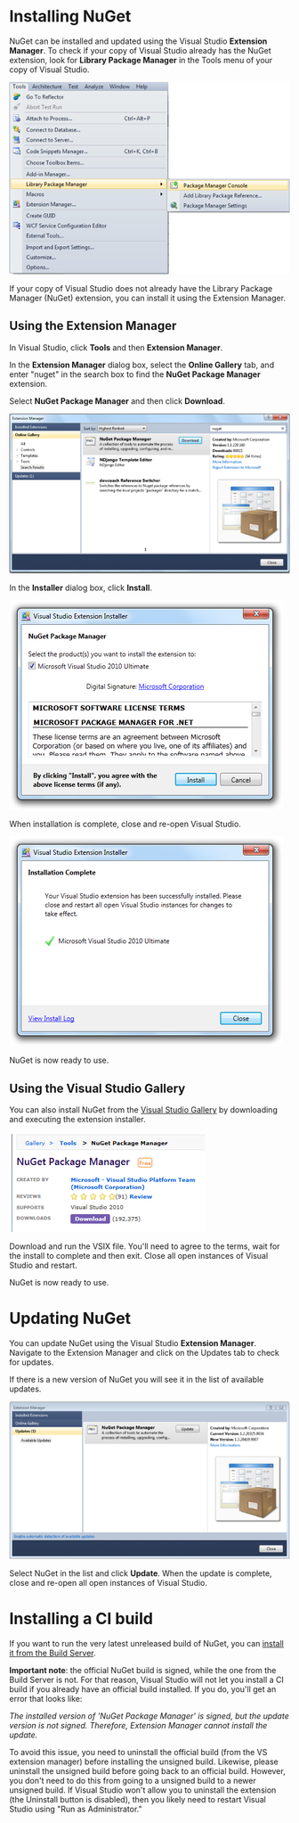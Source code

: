 ﻿# Installing NuGet
NuGet can be installed and updated using the Visual Studio **Extension Manager**. To check if your copy 
of Visual Studio already has the NuGet extension, look for **Library Package Manager** in the Tools menu 
of your copy of Visual Studio.

![Menu](images/Menu.png)

If your copy of Visual Studio does not already have the Library Package Manager (NuGet) extension, you 
can install it using the Extension Manager.

## Using the Extension Manager

In Visual Studio, click **Tools** and then **Extension Manager**.

In the **Extension Manager** dialog box, select the **Online Gallery** tab, and enter "nuget" in the search box to find the **NuGet Package Manager** extension.

Select **NuGet Package Manager** and then click **Download**.

![Extension Manager showing NuGet](images/extension-manager-with-nuget.png)

In the **Installer** dialog box, click **Install**.

![Visual Studio Extension Installer](images/visual-studio-extension-installer.png)

When installation is complete, close and re-open Visual Studio.

![Visual Studio Extension Installer Complete](images/visual-studio-extension-installer-complete.png)

NuGet is now ready to use.

## Using the Visual Studio Gallery

[vsg]:http://visualstudiogallery.msdn.microsoft.com/27077b70-9dad-4c64-adcf-c7cf6bc9970c

You can also install NuGet from the [Visual Studio Gallery][vsg] by downloading and executing the extension installer.  

![Screen shot of NuGet on the Visual Studio Gallery on MSDN](images/Visual-Studio-Gallery-Download.PNG)

Download and run the VSIX file.  You'll need to agree to the terms, wait for the install to complete and then exit.  Close all open instances of Visual Studio and restart.

NuGet is now ready to use.

# Updating NuGet
You can update NuGet using the Visual Studio **Extension Manager**.  Navigate to the Extension Manager and click on the Updates tab to check for updates.

If there is a new version of NuGet you will see it in the list of available updates.

![Extension Manager showing a new version of NuGet available](images/visual-studio-extension-update-check.png)

Select NuGet in the list and click **Update**.  When the update is complete, close and re-open all open instances of Visual Studio.

# Installing a CI build

If you want to run the very latest unreleased build of NuGet, you can
[install it from the Build Server](http://build.nuget.org/guestAuth/repository/download/bt4/.lastSuccessful/VisualStudioAddIn/NuGet.Tools.vsix ).

**Important note**: the official NuGet build is signed, while the one from the Build Server is not. For that reason, Visual Studio will not let you
install a CI build if you already have an official build installed. If you do, you'll get an error that looks like:

*The installed version of 'NuGet Package Manager' is signed, but the update version is not signed. Therefore, Extension Manager cannot install the update.*

To avoid this issue, you need to uninstall the official build (from the VS extension manager) before installing the unsigned build. Likewise, please uninstall the unsigned build
before going back to an official build. However, you don't need to do this from going to a unsigned build to a newer unsigned build. If Visual Studio won't allow you to uninstall the extension (the Uninstall button is disabled), then you likely need to restart Visual Studio using "Run as Administrator."
